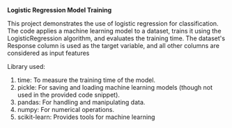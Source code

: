 **Logistic Regression Model Training**

This project demonstrates the use of logistic regression for classification. 
The code applies a machine learning model to a dataset, trains it using the LogisticRegression algorithm, and evaluates the training time. 
The dataset's Response column is used as the target variable, and all other columns are considered as input features


Library used:
1. time: To measure the training time of the model.
2. pickle: For saving and loading machine learning models (though not used in the provided code snippet).
3. pandas: For handling and manipulating data.
4. numpy: For numerical operations.
5. scikit-learn: Provides tools for machine learning
